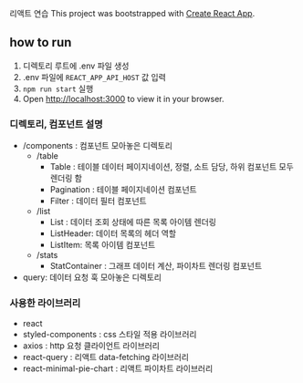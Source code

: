 리액트 연습
This project was bootstrapped with [Create React App](https://github.com/facebook/create-react-app).

## how to run

1. 디렉토리 루트에 .env 파일 생성
2. .env 파일에 `REACT_APP_API_HOST` 값 입력
3. `npm run start` 실행
4. Open [http://localhost:3000](http://localhost:3000) to view it in your browser.


### 디렉토리, 컴포넌트 설명
- /components : 컴포넌트 모아놓은 디렉토리
    - /table
        - Table : 테이블 데이터 페이지네이션, 정렬, 소트 담당, 하위 컴포넌트 모두 렌더링 함
        - Pagination : 테이블 페이지네이션 컴포넌트
        - Filter : 데이터 필터 컴포넌트
    - /list
        - List : 데이터 조회 상태에 따른 목록 아이템 렌더링
        - ListHeader: 데이터 목록의 헤더 역할
        - ListItem: 목록 아이템 컴포넌트
    - /stats
        - StatContainer : 그래프 데이터 계산, 파이차트 렌더링 컴포넌트
- query: 데이터 요청 훅 모아놓은 디렉토리

### 사용한 라이브러리
- react
- styled-components : css 스타일 적용 라이브러리
- axios : http 요청 클라이언트 라이브러리
- react-query : 리액트 data-fetching 라이브러리
- react-minimal-pie-chart : 리액트 파이차트 라이브러리
